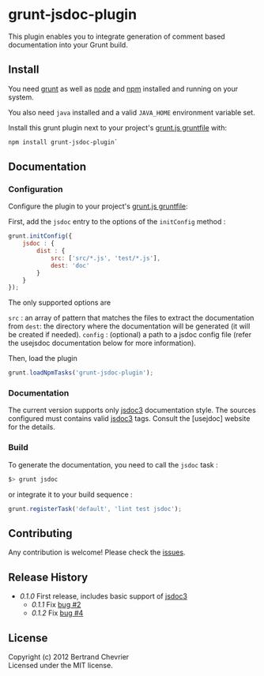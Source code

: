 # grunt-jsdoc-plugin

This plugin enables you to integrate generation of comment based documentation into your Grunt build.


## Install

You need [grunt] as well as [node] and [npm] installed and running on your system.

You also need `java` installed and a valid `JAVA_HOME` environment variable set.

Install this grunt plugin next to your project's [grunt.js gruntfile][getting_started] with: 

```bash
npm install grunt-jsdoc-plugin`
```

## Documentation

### Configuration

Configure the plugin to your project's [grunt.js gruntfile][getting_started]:

First, add the `jsdoc` entry to the options of the `initConfig` method :

```javascript
grunt.initConfig({
    jsdoc : {
        dist : {
            src: ['src/*.js', 'test/*.js'], 
            dest: 'doc'
        }
    }
});
```

The only supported options are 

`src` : an array of pattern that matches the files to extract the documentation from
`dest`: the directory where the documentation will be generated (it will be created if needed).
`config` : (optional) a path to a jsdoc config file (refer the usejsdoc documentation below for more information).

Then, load the plugin 

```javascript
grunt.loadNpmTasks('grunt-jsdoc-plugin');
```

[grunt]: https://github.com/cowboy/grunt
[node]: http://nodejs.org
[npm]: http://npmjs.org
[getting_started]: https://github.com/cowboy/grunt/blob/master/docs/getting_started.md

### Documentation

The current version supports only [jsdoc3] documentation style. The sources configured 
must contains valid [jsdoc3] tags. Consult the [usejdoc] website for the details.

[usejsdoc]: http://usejsdoc.org

### Build

To generate the documentation, you need to call the `jsdoc` task :

```bash
$> grunt jsdoc
```

or integrate it to your build sequence : 

```javascript
grunt.registerTask('default', 'lint test jsdoc');
```

## Contributing

Any contribution is welcome! Please check the [issues](https://github.com/krampstudio/grunt-jsdoc-plugin/issues).

## Release History


 * _0.1.0_ First release, includes basic support of [jsdoc3]
   * _0.1.1_ Fix [bug #2](https://github.com/krampstudio/grunt-jsdoc-plugin/issues/2)
   * _0.1.2_ Fix [bug #4](https://github.com/krampstudio/grunt-jsdoc-plugin/issues/4) 

[jsdoc3]: https://github.com/jsdoc3/jsdoc

## License
Copyright (c) 2012 Bertrand Chevrier  
Licensed under the MIT license.
